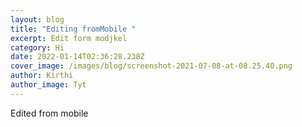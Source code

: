 ```yaml
---
layout: blog
title: "Editing fromMobile "
excerpt: Edit form modjkel
category: Hi
date: 2022-01-14T02:36:28.238Z
cover_image: /images/blog/screenshot-2021-07-08-at-08.25.40.png
author: Kirthi
author_image: Tyt
---
```

Edited from mobile